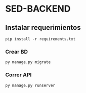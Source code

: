 # SED-BACKEND

## Instalar requerimientos
```
pip install -r requirements.txt
```

### Crear BD
```
py manage.py migrate
```

### Correr API
```
py manage.py runserver
```
